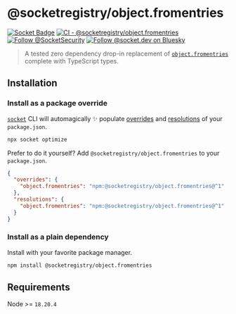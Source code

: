 # @socketregistry/object.fromentries

[![Socket Badge](https://socket.dev/api/badge/npm/package/@socketregistry/object.fromentries)](https://socket.dev/npm/package/@socketregistry/object.fromentries)
[![CI - @socketregistry/object.fromentries](https://github.com/SocketDev/socket-registry/actions/workflows/ci.yml/badge.svg)](https://github.com/SocketDev/socket-registry/actions/workflows/ci.yml)
[![Follow @SocketSecurity](https://img.shields.io/twitter/follow/SocketSecurity?style=social)](https://twitter.com/SocketSecurity)
[![Follow @socket.dev on Bluesky](https://img.shields.io/badge/Follow-@socket.dev-1DA1F2?style=social&logo=bluesky)](https://bsky.app/profile/socket.dev)

> A tested zero dependency drop-in replacement of
> [`object.fromentries`](https://socket.dev/npm/package/object.fromentries)
> complete with TypeScript types.

## Installation

### Install as a package override

[`socket`](https://socket.dev/npm/package/socket) CLI will automagically ✨
populate
[overrides](https://docs.npmjs.com/cli/v9/configuring-npm/package-json#overrides)
and [resolutions](https://yarnpkg.com/configuration/manifest#resolutions) of
your `package.json`.

```sh
npx socket optimize
```

Prefer to do it yourself? Add `@socketregistry/object.fromentries` to your
`package.json`.

```json
{
  "overrides": {
    "object.fromentries": "npm:@socketregistry/object.fromentries@^1"
  },
  "resolutions": {
    "object.fromentries": "npm:@socketregistry/object.fromentries@^1"
  }
}
```

### Install as a plain dependency

Install with your favorite package manager.

```sh
npm install @socketregistry/object.fromentries
```

## Requirements

Node >= `18.20.4`
